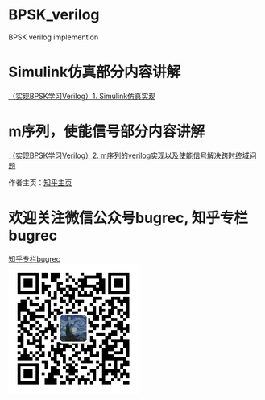 # BPSK_verilog
BPSK verilog implemention

# Simulink仿真部分内容讲解
[（实现BPSK学习Verilog）1. Simulink仿真实现](https://zhuanlan.zhihu.com/p/87202918) 

# m序列，使能信号部分内容讲解
[（实现BPSK学习Verilog）2. m序列的verilog实现以及使能信号解决跨时终域问题](https://zhuanlan.zhihu.com/p/88597246) 

作者主页：[知乎主页](https://www.zhihu.com/people/fanfango/activities) 

# 欢迎关注微信公众号bugrec, 知乎专栏bugrec
[知乎专栏bugrec](https://zhuanlan.zhihu.com/BugRec) \
![微信号：bugrec](https://github.com/maxs-well/BPSK_verilog/blob/master/pic/wechat.jpg)<br/>
